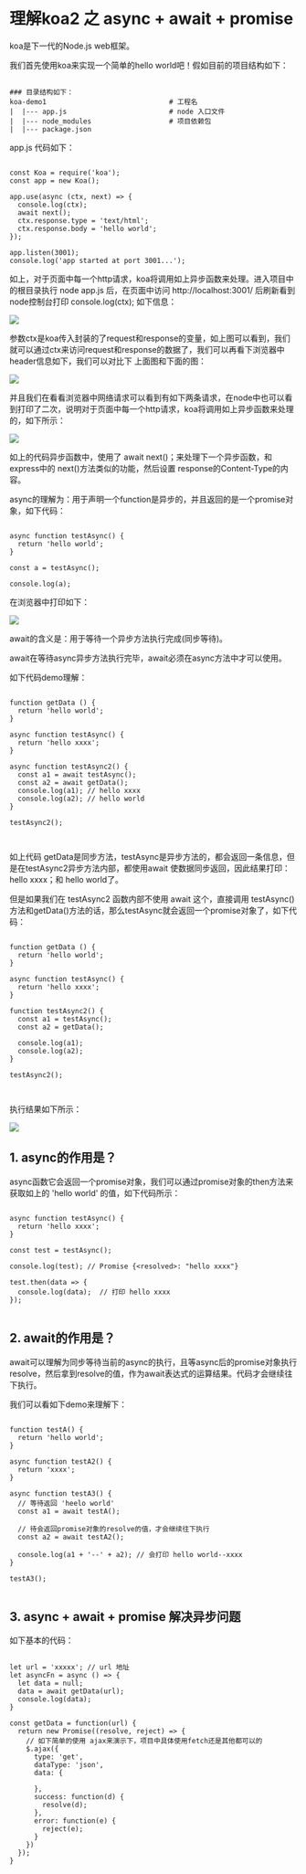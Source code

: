 # 理解koa2 之 async + await + promise
koa是下一代的Node.js web框架。

我们首先使用koa来实现一个简单的hello world吧！假如目前的项目结构如下：

```

### 目录结构如下：
koa-demo1                              # 工程名
|  |--- app.js                         # node 入口文件
|  |--- node_modules                   # 项目依赖包
|  |--- package.json

```

app.js 代码如下：

```

const Koa = require('koa');
const app = new Koa();

app.use(async (ctx, next) => {
  console.log(ctx);
  await next();
  ctx.response.type = 'text/html';
  ctx.response.body = 'hello world';
});

app.listen(3001);
console.log('app started at port 3001...');

```


如上，对于页面中每一个http请求，koa将调用如上异步函数来处理。进入项目中的根目录执行 node app.js 后，在页面中访问 http://localhost:3001/ 后刷新看到node控制台打印 console.log(ctx); 如下信息：

![](https://img2018.cnblogs.com/blog/561794/201812/561794-20181228001720757-656703030.png)


参数ctx是koa传入封装的了request和response的变量，如上图可以看到，我们就可以通过ctx来访问request和response的数据了，我们可以再看下浏览器中 header信息如下，我们可以对比下 上面图和下面的图：

![](https://img2018.cnblogs.com/blog/561794/201812/561794-20181228001742376-1363788532.png)


并且我们在看看浏览器中网络请求可以看到有如下两条请求，在node中也可以看到打印了二次，说明对于页面中每一个http请求，koa将调用如上异步函数来处理的，如下所示：

![](https://img2018.cnblogs.com/blog/561794/201812/561794-20181228001757678-1876747278.png)


如上的代码异步函数中，使用了 await next()；来处理下一个异步函数，和express中的 next()方法类似的功能，然后设置 response的Content-Type的内容。


async的理解为：用于声明一个function是异步的，并且返回的是一个promise对象，如下代码：


```

async function testAsync() {
  return 'hello world';
}

const a = testAsync();

console.log(a);

```

在浏览器中打印如下：

![](https://img2018.cnblogs.com/blog/561794/201812/561794-20181228001837799-1426728997.png
)



await的含义是：用于等待一个异步方法执行完成(同步等待)。

await在等待async异步方法执行完毕，await必须在async方法中才可以使用。

如下代码demo理解：


```

function getData () {
  return 'hello world';
}

async function testAsync() {
  return 'hello xxxx';
}

async function testAsync2() {
  const a1 = await testAsync();
  const a2 = await getData();
  console.log(a1); // hello xxxx
  console.log(a2); // hello world
}

testAsync2();



```


如上代码 getData是同步方法，testAsync是异步方法的，都会返回一条信息，但是在testAsync2异步方法内部，都使用await 使数据同步返回，因此结果打印： hello xxxx；和 hello world了。

但是如果我们在 testAsync2 函数内部不使用 await 这个，直接调用 testAsync()方法和getData()方法的话，那么testAsync就会返回一个promise对象了，如下代码：


```

function getData () {
  return 'hello world';
}

async function testAsync() {
  return 'hello xxxx';
}

function testAsync2() {
  const a1 = testAsync();
  const a2 = getData();
  
  console.log(a1); 
  console.log(a2); 
}

testAsync2();



```
执行结果如下所示：


![](https://img2018.cnblogs.com/blog/561794/201812/561794-20181228001943525-642094146.png
)


## 1. async的作用是？

async函数它会返回一个promise对象，我们可以通过promise对象的then方法来获取如上的 'hello world' 的值，如下代码所示：


```

async function testAsync() {
  return 'hello xxxx';
}

const test = testAsync();

console.log(test); // Promise {<resolved>: "hello xxxx"}

test.then(data => {
  console.log(data);  // 打印 hello xxxx
});


```

## 2. await的作用是？

await可以理解为同步等待当前的async的执行，且等async后的promise对象执行resolve，然后拿到resolve的值，作为await表达式的运算结果。代码才会继续往下执行。

我们可以看如下demo来理解下：


```

function testA() {
  return 'hello world';
}

async function testA2() {
  return 'xxxx';
}

async function testA3() {
  // 等待返回 'heelo world'
  const a1 = await testA();

  // 待会返回promise对象的resolve的值，才会继续往下执行
  const a2 = await testA2();

  console.log(a1 + '--' + a2); // 会打印 hello world--xxxx
}

testA3(); 


```


## 3. async + await + promise 解决异步问题

如下基本的代码：


```

let url = 'xxxxx'; // url 地址
let asyncFn = async () => {
  let data = null;
  data = await getData(url);
  console.log(data);
}

const getData = function(url) {
  return new Promise((resolve, reject) => {
    // 如下简单的使用 ajax来演示下，项目中具体使用fetch还是其他都可以的
    $.ajax({
      type: 'get',
      dataType: 'json',
      data: {
        
      },
      success: function(d) {
        resolve(d);
      },
      error: function(e) {
        reject(e);
      }
    })
  });
}


```



